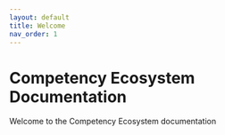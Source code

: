 ```yaml
---
layout: default
title: Welcome
nav_order: 1
---
```

# Competency Ecosystem Documentation
Welcome to the Competency Ecosystem documentation



